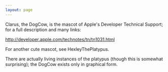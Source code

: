 ```yaml
---
layout: page
---
```


Clarus, the DogCow, is the mascot of Apple's Developer Technical Support; for a full description and many links:

http://developer.apple.com/technotes/tn/tn1031.html

For another cute mascot, see HexleyThePlatypus.

There are actually living instances of the platypus (though this is somewhat surprising); the DogCow exists only in graphical form.
